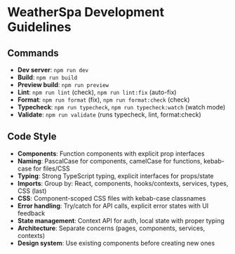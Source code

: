 # WeatherSpa Development Guidelines

## Commands
- **Dev server**: `npm run dev`
- **Build**: `npm run build`
- **Preview build**: `npm run preview`
- **Lint**: `npm run lint` (check), `npm run lint:fix` (auto-fix)
- **Format**: `npm run format` (fix), `npm run format:check` (check)
- **Typecheck**: `npm run typecheck`, `npm run typecheck:watch` (watch mode)
- **Validate**: `npm run validate` (runs typecheck, lint, format:check)

## Code Style
- **Components**: Function components with explicit prop interfaces
- **Naming**: PascalCase for components, camelCase for functions, kebab-case for files/CSS
- **Typing**: Strong TypeScript typing, explicit interfaces for props/state
- **Imports**: Group by: React, components, hooks/contexts, services, types, CSS (last)
- **CSS**: Component-scoped CSS files with kebab-case classnames
- **Error handling**: Try/catch for API calls, explicit error states with UI feedback
- **State management**: Context API for auth, local state with proper typing
- **Architecture**: Separate concerns (pages, components, services, contexts)
- **Design system**: Use existing components before creating new ones